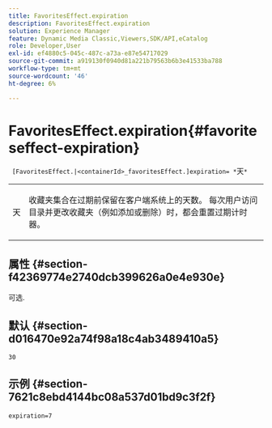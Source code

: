 ```yaml
---
title: FavoritesEffect.expiration
description: FavoritesEffect.expiration
solution: Experience Manager
feature: Dynamic Media Classic,Viewers,SDK/API,eCatalog
role: Developer,User
exl-id: ef4880c5-045c-487c-a73a-e87e54717029
source-git-commit: a919130f0940d81a221b79563b6b3e41533ba788
workflow-type: tm+mt
source-wordcount: '46'
ht-degree: 6%

---
```


# FavoritesEffect.expiration{#favoriteseffect-expiration}

` [FavoritesEffect.|<containerId>_favoritesEffect.]expiration= *`天`*`

<table id="table_2B109D2F91E64B5382B31921C3780FA5"> 
 <tbody> 
  <tr> 
   <td colname="col1"> <p><span class="codeph"><span class="varname">天</span></span> </p> </td> 
   <td colname="col2"> <p> 收藏夹集合在过期前保留在客户端系统上的天数。 每次用户访问目录并更改收藏夹（例如添加或删除）时，都会重置过期计时器。 </p> </td> 
  </tr> 
 </tbody> 
</table>

## 属性 {#section-f42369774e2740dcb399626a0e4e930e}

可选.

## 默认 {#section-d016470e92a74f98a18c4ab3489410a5}

`30`

## 示例 {#section-7621c8ebd4144bc08a537d01bd9c3f2f}

`expiration=7`
